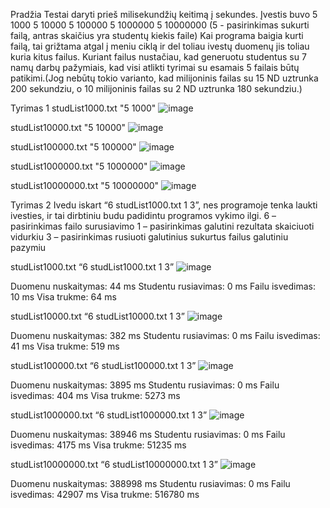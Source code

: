 Pradžia
Testai daryti prieš milisekundžių keitimą į sekundes.
Įvestis buvo 5 1000 5 10000 5 100000 5 1000000 5 10000000
(5 - pasirinkimas sukurti failą, antras skaičius yra studentų kiekis faile)
Kai programa baigia kurti failą, tai grižtama atgal į meniu ciklą ir del toliau ivestų duomenų jis toliau kuria kitus failus.
Kuriant failus nustačiau, kad generuotu studentus su 7 namų darbų pažymiais, kad visi atlikti tyrimai su esamais 5 failais būtų patikimi.(Jog nebūtų tokio varianto, kad milijoninis failas su 15 ND uztrunka 200 sekundziu, o 10 milijoninis failas su 2 ND uztrunka 180 sekundziu.)

Tyrimas 1
studList1000.txt "5 1000"
![image](https://github.com/user-attachments/assets/0379e0fb-b4f4-46be-9b84-69f850e1a2a2)

studList10000.txt "5 10000"
![image](https://github.com/user-attachments/assets/d295d2d5-2d0f-48f3-afe2-d6a1d2a56423)

studList100000.txt "5 100000"
![image](https://github.com/user-attachments/assets/2158c8bd-8f6c-4a79-a75d-596c83ab16e9)


studList1000000.txt "5 1000000"
![image](https://github.com/user-attachments/assets/099f422d-0226-436b-b592-8588d4cb7ca1)


studList10000000.txt "5 10000000"
![image](https://github.com/user-attachments/assets/91066151-082d-424f-8569-2d7e342e407c)



Tyrimas 2
Ivedu iskart “6 studList1000.txt 1 3”, nes programoje tenka laukti ivesties, ir tai dirbtiniu budu padidintu programos vykimo ilgi.
6 – pasirinkimas failo surusiavimo
1 – pasirinkimas galutini rezultata skaiciuoti vidurkiu
3 – pasirinkimas rusiuoti galutinius sukurtus failus galutiniu pazymiu

studList1000.txt “6 studList1000.txt 1 3”
![image](https://github.com/user-attachments/assets/319d3088-fead-4e68-b01d-ff85715aba6a)

Duomenu nuskaitymas: 44 ms
Studentu rusiavimas: 0 ms
Failu isvedimas: 10 ms
Visa trukme: 64 ms


studList10000.txt “6 studList10000.txt 1 3”
![image](https://github.com/user-attachments/assets/8c2503bb-654c-4ecc-a814-62901722cf10)

Duomenu nuskaitymas: 382 ms
Studentu rusiavimas: 0 ms
Failu isvedimas: 41 ms
Visa trukme: 519 ms


studList100000.txt “6 studList100000.txt 1 3”
![image](https://github.com/user-attachments/assets/e26e502c-6bce-4b83-861b-aa0aa37045dc)

Duomenu nuskaitymas: 3895 ms
Studentu rusiavimas: 0 ms
Failu isvedimas:  404 ms
Visa trukme:  5273 ms


studList1000000.txt “6 studList1000000.txt 1 3”
![image](https://github.com/user-attachments/assets/345755ce-871b-4737-a4f2-1f628761cc0a)

Duomenu nuskaitymas: 38946 ms
Studentu rusiavimas: 0 ms
Failu isvedimas:  4175 ms
Visa trukme:  51235 ms


studList10000000.txt “6 studList10000000.txt 1 3”
![image](https://github.com/user-attachments/assets/cb185b99-9566-4ab4-aea2-f0fbed3e5820)

Duomenu nuskaitymas: 388998 ms
Studentu rusiavimas: 0 ms
Failu isvedimas:  42907 ms
Visa trukme:  516780 ms
